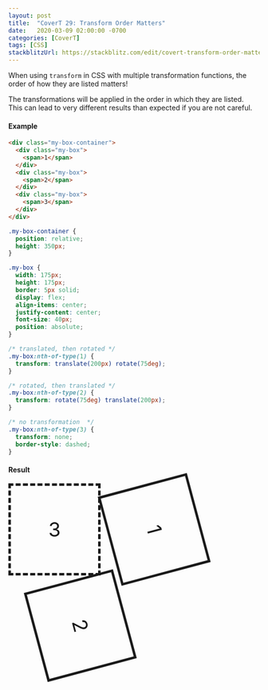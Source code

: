 ```yaml
---
layout: post
title:  "CoverT 29: Transform Order Matters"
date:   2020-03-09 02:00:00 -0700
categories: [CoverT]
tags: [CSS]
stackblitzUrl: https://stackblitz.com/edit/covert-transform-order-matters?file=style.css
---
```


When using `transform` in CSS with multiple transformation functions, the order of how they are listed matters!

The transformations will be applied in the order in which they are listed. This can lead to very different results than expected if you are not careful.

#### Example

```html
<div class="my-box-container">
  <div class="my-box">
    <span>1</span>
  </div>
  <div class="my-box">
    <span>2</span>
  </div>
  <div class="my-box">
    <span>3</span>
  </div>
</div>
```

```css
.my-box-container {
  position: relative;
  height: 350px;
}

.my-box {
  width: 175px;
  height: 175px;
  border: 5px solid;
  display: flex;
  align-items: center;
  justify-content: center;
  font-size: 40px;
  position: absolute;
}

/* translated, then rotated */
.my-box:nth-of-type(1) {
  transform: translate(200px) rotate(75deg);
}

/* rotated, then translated */
.my-box:nth-of-type(2) {
  transform: rotate(75deg) translate(200px);
}

/* no transformation  */
.my-box:nth-of-type(3) {
  transform: none;
  border-style: dashed;
}
```

#### Result

<style>
.my-box-container {
  position: relative;
  height: 350px;
}

.my-box {
  width: 175px;
  height: 175px;
  border: 5px solid;
  display: flex;
  align-items: center;
  justify-content: center;
  font-size: 40px;
  position: absolute;
}

/* translated, then rotated */
.my-box:nth-of-type(1) {
  transform: translate(200px) rotate(75deg);
}

/* rotated, then translated */
.my-box:nth-of-type(2) {
  transform: rotate(75deg) translate(200px);
}

/* no transformation  */
.my-box:nth-of-type(3) {
  transform: none;
  border-style: dashed;
}
</style>

<div class="my-box-container">
  <div class="my-box">
    <span>1</span>
  </div>
  <div class="my-box">
    <span>2</span>
  </div>
  <div class="my-box">
    <span>3</span>
  </div>
</div>